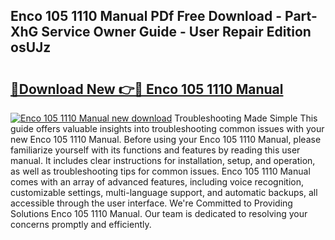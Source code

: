 ## Enco 105 1110 Manual PDf Free Download - Part-XhG Service Owner Guide - User Repair Edition osUJz

# <h2><a href="http://bc17130.oget.top/?id=Enco+105+1110+Manual">🔗Download New 👉🔴 Enco 105 1110 Manual</a></h2>

[![Enco 105 1110 Manual new download](https://i.imgur.com/5g1atiW.png)](http://bc17130.oget.top/?id=Enco+105+1110+Manual)
Troubleshooting Made Simple This guide offers valuable insights into troubleshooting common issues with your new Enco 105 1110 Manual. Before using your Enco 105 1110 Manual, please familiarize yourself with its functions and features by reading this user manual. It includes clear instructions for installation, setup, and operation, as well as troubleshooting tips for common issues. Enco 105 1110 Manual comes with an array of advanced features, including voice recognition, customizable settings, multi-language support, and automatic backups, all accessible through the user interface. We're Committed to Providing Solutions Enco 105 1110 Manual. Our team is dedicated to resolving your concerns promptly and efficiently.
